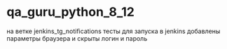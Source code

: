 # qa_guru_python_8_12
на ветке jenkins_tg_notifications тесты для запуска в jenkins
добавлены параметры браузера и скрыты логин и пароль 
